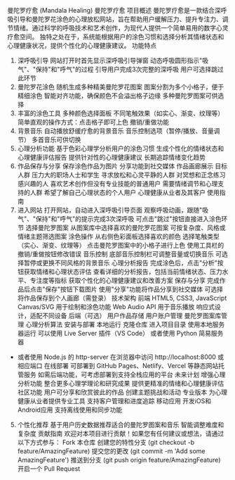 曼陀罗疗愈 (Mandala Healing)
曼陀罗疗愈
项目概述
曼陀罗疗愈是一款结合深呼吸引导和曼陀罗花涂色的心理放松网站，旨在帮助用户缓解压力、提升专注力、调节情绪。通过科学的呼吸技术和艺术创作，为现代人提供一个简单易用的数字心灵疗愈空间。
独特之处在于，系统能根据用户的涂色习惯和选择分析其情绪状态和心理健康状况，提供个性化的心理健康建议。
功能特点
1. 深呼吸引导
网站打开时首先显示深呼吸引导弹窗
动态呼吸圆形指示"吸气"、"保持"和"呼气"的过程
引导用户完成3次完整的深呼吸
用户可选择跳过此环节
2. 曼陀罗花涂色
随机生成多种精美曼陀罗花图案
图案分割为多个小格子，便于精细涂色
智能对齐功能，确保颜色不会溢出格子边缘
多种曼陀罗图案可供选择
3. 丰富的涂色工具
多种颜色选择面板
不同笔触效果（如实心、渐变、纹理等）
简单直观的操作方式：点击格子即可上色
撤销/重做功能
4. 背景音乐
自动播放舒缓疗愈的背景音乐
音乐控制选项（暂停/播放、音量调节）
多首音乐可供切换
5. 心理分析功能
基于色彩心理学分析用户的涂色习惯
生成个性化的情绪状态和心理健康评估报告
提供针对性的心理健康建议
长期追踪情绪变化趋势
6. 作品保存与分享
保存涂色作品为图片
分享功能到社交媒体
作品画廊展示
目标人群
压力大的职场人士和学生
寻求放松和心灵平静的人群
对冥想和正念练习感兴趣的人
喜欢艺术创作但没有专业技能的普通用户
需要情绪调节和心理支持的人群
希望了解自己心理状态的个人用户
心理健康从业者及其客户
使用指南
1. 进入网站
打开网站，自动进入深呼吸引导页面
观察呼吸动画，跟随"吸气"、"保持"和"呼气"的提示完成3次深呼吸
可点击"跳过"按钮直接进入涂色环节
选择曼陀罗图案
从图案库中选择喜欢的曼陀罗花图案
可按复杂度、风格或情绪主题筛选图案
涂色操作
从右侧色彩面板选择喜欢的颜色
选择笔触类型（实心、渐变、纹理等）
点击曼陀罗图案中的小格子进行上色
使用工具栏的撤销/重做按钮修改错误
音乐控制
底部音乐控制栏可调整音量或切换音乐
可选择暂停或更换不同风格的背景音乐
心理分析报告
完成涂色后，点击"分析"按钮获取情绪和心理状态评估
查看详细的分析报告，包括当前情绪状态、压力水平、专注度等指标
获取个性化的心理健康建议和改善方案
保存与分享
完成作品后点击"保存"按钮下载图片
使用"分享"功能将作品分享到社交媒体
可选择将作品保存到个人画廊（需登录）
技术架构
前端
HTML5, CSS3, JavaScript
Canvas/SVG 用于绘制和涂色功能
Web Audio API 用于音乐播放
响应式设计，适配不同设备
后端（可选）
用户作品存储
用户账户管理
曼陀罗图案库管理
心理分析算法
安装与部署
本地运行
克隆仓库
进入项目目录
使用本地服务器运行
可以使用 Live Server 插件（VS Code）
或者使用 Python 简易服务器
- 或者使用 Node.js 的 http-server
在浏览器中访问 http://localhost:8000 或相应端口
在线部署
可部署到 GitHub Pages、Netlify、Vercel 等静态网站托管服务
如需后端功能，可考虑部署到支持全栈应用的平台
未来计划
增强心理分析功能
整合更多心理学理论和研究成果
提供更精准的情绪和心理健康评估
社区功能
用户可分享和欣赏彼此的作品
创建主题挑战和活动
专业版本
为心理健康从业者提供专业工具
支持客户管理和进度追踪
移动应用
开发iOS和Android应用
支持离线使用和同步功能
5. 个性化推荐
基于用户历史数据推荐适合的曼陀罗图案和音乐
智能调整难度和复杂度
贡献指南
欢迎对本项目进行贡献！如果您有任何建议或想法，请通过以下方式参与：
Fork 本仓库
创建您的特性分支 (git checkout -b feature/AmazingFeature)
提交您的更改 (git commit -m 'Add some AmazingFeature')
推送到分支 (git push origin feature/AmazingFeature)
开启一个 Pull Request